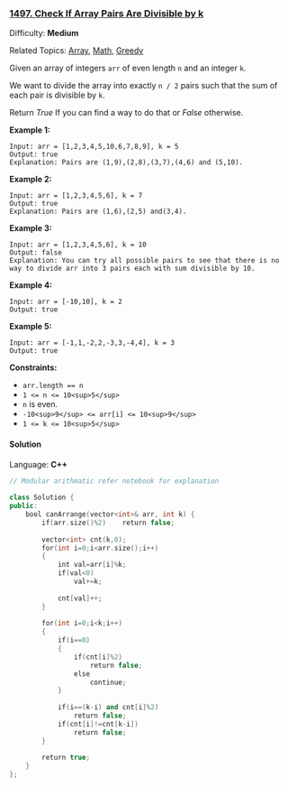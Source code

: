 ### [1497\. Check If Array Pairs Are Divisible by k](https://leetcode.com/problems/check-if-array-pairs-are-divisible-by-k/)

Difficulty: **Medium**  

Related Topics: [Array](https://leetcode.com/tag/array/), [Math](https://leetcode.com/tag/math/), [Greedy](https://leetcode.com/tag/greedy/)


Given an array of integers `arr` of even length `n` and an integer `k`.

We want to divide the array into exactly `n / 2` pairs such that the sum of each pair is divisible by `k`.

Return _True_ If you can find a way to do that or _False_ otherwise.

**Example 1:**

```
Input: arr = [1,2,3,4,5,10,6,7,8,9], k = 5
Output: true
Explanation: Pairs are (1,9),(2,8),(3,7),(4,6) and (5,10).
```

**Example 2:**

```
Input: arr = [1,2,3,4,5,6], k = 7
Output: true
Explanation: Pairs are (1,6),(2,5) and(3,4).
```

**Example 3:**

```
Input: arr = [1,2,3,4,5,6], k = 10
Output: false
Explanation: You can try all possible pairs to see that there is no way to divide arr into 3 pairs each with sum divisible by 10.
```

**Example 4:**

```
Input: arr = [-10,10], k = 2
Output: true
```

**Example 5:**

```
Input: arr = [-1,1,-2,2,-3,3,-4,4], k = 3
Output: true
```

**Constraints:**

*   `arr.length == n`
*   `1 <= n <= 10<sup>5</sup>`
*   `n` is even.
*   `-10<sup>9</sup> <= arr[i] <= 10<sup>9</sup>`
*   `1 <= k <= 10<sup>5</sup>`


#### Solution

Language: **C++**

```c++
// Modular arithmatic refer notebook for explanation
​
class Solution {
public:
    bool canArrange(vector<int>& arr, int k) {
        if(arr.size()%2)    return false;
        
        vector<int> cnt(k,0);
        for(int i=0;i<arr.size();i++)
        {
            int val=arr[i]%k;
            if(val<0)
                val+=k;
            
            cnt[val]++;
        }
        
        for(int i=0;i<k;i++)
        {
            if(i==0)
            {
                if(cnt[i]%2)
                    return false;
                else
                    continue;
            }
                
            if(i==(k-i) and cnt[i]%2)
                return false;
            if(cnt[i]!=cnt[k-i])
                return false;
        }
        
        return true;
    }
};
```